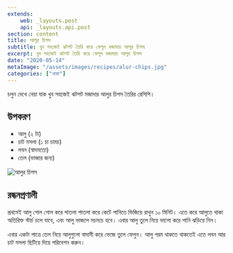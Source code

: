 ```yaml
---
extends:
    web: _layouts.post
    api: _layouts.api.post
section: content
title: আলুর চিপস
subtitle: খুব সহজেই ঝটপট তৈরি করে ফেলুন মজাদার আলুর চিপস
excerpt: খুব সহজেই ঝটপট তৈরি করে ফেলুন মজাদার আলুর চিপস
date: "2020-05-14"
metaImage: "/assets/images/recipes/alur-chips.jpg"
categories: ["নাস্তা"]
---
```


চলুন দেখে নেয়া যাক খুব সহজেই ঝটপট মজাদার আলুর চিপস তৈরির রেসিপি।

## উপকরণ

- আলু (২ টা)
- চাট মসলা (১ চা চামচ)
- লবন (স্বাদমতো)
- তেল (ভাজার জন্য)

![আলুর চিপস](/assets/images/recipes/alur-chips.jpg)

## রন্ধনপ্রণালী

প্রথমেই আলু গোল গোল করে পাতলা পাতলা করে কেটে পানিতে ভিজিয়ে রাখুন ১০ মিনিট। এতে করে আলুতে থাকা
অতিরিক্ত স্টার্চ চলে যাবে, এবং আলু ভাজলে মচমচে হবে। এবার আলু তুলে নিয়ে ভালো করে পানি ঝড়িয়ে নিন।

এবার একটা পাত্রে তেল নিয়ে আলুগুলো বাদামী করে ভেজে তুলে ফেলুন। আলু গরম থাকতে থাকতেই এতে লবন আর
চাট মসলা ছিটিয়ে দিয়ে পরিবেশন করুন।

